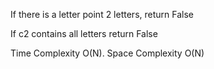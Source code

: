 If there is a letter point 2 letters, return False

If c2 contains all letters return False


Time Complexity O(N). Space Complexity O(N)
